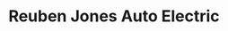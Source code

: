 ---
title: "Reuben Jones Auto Electric"
url: /falcon/reuben-jones-auto-electric/
shop: Autoteile
---